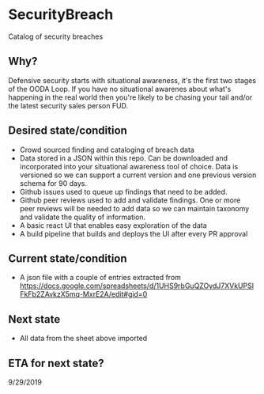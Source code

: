 # SecurityBreach
Catalog of security breaches

## Why?
Defensive security starts with situational awareness, it's the first two stages of the OODA Loop. If you have no situational awarenes about what's happening in the real world then you're likely to be chasing your tail and/or the latest security sales person FUD. 

## Desired state/condition
* Crowd sourced finding and cataloging of breach data
* Data stored in a JSON within this repo. Can be downloaded and incorporated into your situational awareness tool of choice. Data is versioned so we can support a current version and one previous version schema for 90 days.
* Github issues used to queue up findings that need to be added. 
* Github peer reviews used to add and validate findings. One or more peer reviews will be needed to add data so we can maintain taxonomy and validate the quality of information.
* A basic react UI that enables easy exploration of the data
* A build pipeline that builds and deploys the UI after every PR approval

## Current state/condition
* A json file with a couple of entries extracted from https://docs.google.com/spreadsheets/d/1UHS9rbGuQZOydJ7XVkUPSlFkFb2ZAvkzX5mq-MxrE2A/edit#gid=0

## Next state
* All data from the sheet above imported

## ETA for next state?
9/29/2019